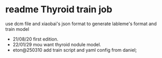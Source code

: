 # readme Thyroid train job
use dcm file and xiaobai's json format to generate lableme's format and train model

- 21/08/20 first edition.
- 22/01/29 mou want thyroid nodule model.
- eton@250310 add train script and yaml config from daniel;
